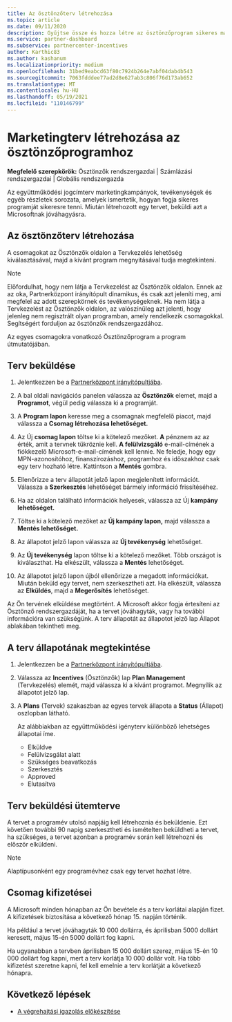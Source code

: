 ```yaml
---
title: Az ösztönzőterv létrehozása
ms.topic: article
ms.date: 09/11/2020
description: Gyűjtse össze és hozza létre az ösztönzőprogram sikeres marketingtervének létrehozásához szükséges információkat.
ms.service: partner-dashboard
ms.subservice: partnercenter-incentives
author: Karthic83
ms.author: kashanum
ms.localizationpriority: medium
ms.openlocfilehash: 31bed9eabcd63f80c7924b264e7abf04dab4b543
ms.sourcegitcommit: 7063fdddee77ad2d8e627ab3c806f76d173ab652
ms.translationtype: MT
ms.contentlocale: hu-HU
ms.lasthandoff: 05/19/2021
ms.locfileid: "110146799"
---
```

# <a name="generate-a-marketing-plan-for-your-incentives-program"></a>Marketingterv létrehozása az ösztönzőprogramhoz

**Megfelelő szerepkörök:** Ösztönzők rendszergazdai | Számlázási rendszergazdai | Globális rendszergazda

Az együttműködési jogcímterv marketingkampányok, tevékenységek és egyéb részletek sorozata, amelyek ismertetik, hogyan fogja sikeres programját sikeresre tenni. Miután létrehozott egy tervet, beküldi azt a Microsoftnak jóváhagyásra.

## <a name="create-your-incentives-plan"></a>Az ösztönzőterv létrehozása

A csomagokat az  Ösztönzők oldalon  a Tervkezelés lehetőség kiválasztásával, majd a kívánt program megnyitásával tudja megtekinteni.

>[!NOTE]
>Előfordulhat, hogy nem látja a Tervkezelést az Ösztönzők oldalon. Ennek az az oka, Partnerközpont irányítópult dinamikus, és csak azt jeleníti meg, ami megfelel az adott szerepkörnek és tevékenységeknek. Ha nem látja a Tervkezelést az Ösztönzők oldalon, az valószínűleg azt jelenti, hogy jelenleg nem regisztrált olyan programban, amely rendelkezik csomagokkal. Segítségért forduljon az ösztönzők rendszergazdához.

Az egyes csomagokra vonatkozó Ösztönzőprogram a program útmutatójában.

## <a name="how-to-submit-a-plan"></a>Terv beküldése

1. Jelentkezzen be a [Partnerközpont irányítópultjába](https://partner.microsoft.com/dashboard/).

2. A bal oldali navigációs panelen válassza az **Ösztönzők** elemet, majd a **Programot**, végül pedig válassza ki a programját. 

3. A **Program lapon** keresse meg a csomagnak megfelelő piacot, majd válassza a **Csomag létrehozása lehetőséget.** 

4. Az Új **csomag lapon** töltse ki a kötelező mezőket. **A** pénznem az az érték, amit a tervnek tükröznie kell. **A felülvizsgáló** e-mail-címének a fiókkezelő Microsoft-e-mail-címének kell lennie. Ne feledje, hogy egy MPN-azonosítóhoz, finanszírozáshoz, programhoz és időszakhoz csak egy terv hozható létre. Kattintson a **Mentés** gombra.

5. Ellenőrizze a terv állapotát jelző lapon megjelenített információt. Válassza a **Szerkesztés** lehetőséget bármely információ frissítéséhez.

6. Ha az oldalon található információk helyesek, válassza az Új **kampány lehetőséget.**

7. Töltse ki a kötelező mezőket az **Új kampány lapon,** majd válassza a **Mentés lehetőséget.**

8. Az állapotot jelző lapon válassza az **Új tevékenység** lehetőséget. 

9. Az **Új tevékenység** lapon töltse ki a kötelező mezőket. Több országot is kiválaszthat. Ha elkészült, válassza a **Mentés** lehetőséget. 

10. Az állapotot jelző lapon újból ellenőrizze a megadott információkat. Miután beküld egy tervet, nem szerkesztheti azt. Ha elkészült, válassza az **Elküldés**, majd a **Megerősítés** lehetőséget.

Az Ön tervének elküldése megtörtént. A Microsoft akkor fogja értesíteni az Ösztönző rendszergazdáját, ha a tervet jóváhagyták, vagy ha további információra van szükségünk. A terv állapotát az állapotot jelző lap Állapot ablakában tekintheti meg.

## <a name="view-the-status-of-your-plan"></a>A terv állapotának megtekintése

1. Jelentkezzen be a [Partnerközpont irányítópultjába](https://partner.microsoft.com/dashboard/).

2. Válassza az **Incentives** (Ösztönzők) lap **Plan Management** (Tervkezelés) elemét, majd válassza ki a kívánt programot. Megnyílik az állapotot jelző lap.

3. A **Plans** (Tervek) szakaszban az egyes tervek állapota a **Status** (Állapot) oszlopban látható.

   Az alábbiakban az együttműködési igényterv különböző lehetséges állapotai íme.

   - Elküldve
   - Felülvizsgálat alatt
   - Szükséges beavatkozás
   - Szerkesztés
   - Approved
   - Elutasítva

## <a name="plan-submission-timelines"></a>Terv beküldési ütemterve

A tervet a programév utolsó napjáig kell létrehoznia és beküldenie. Ezt követően további 90 napig szerkesztheti és ismételten beküldheti a tervet, ha szükséges, a tervet azonban a programév során kell létrehozni és először elküldeni.

>[!NOTE]
> Alaptípusonként egy programévhez csak egy tervet hozhat létre.

## <a name="plan-payments"></a>Csomag kifizetései

A Microsoft minden hónapban az Ön bevétele és a terv korlátai alapján fizet. A kifizetések biztosítása a következő hónap 15. napján történik.

Ha például a tervet jóváhagyták 10 000 dollárra, és áprilisban 5000 dollárt keresett, május 15-én 5000 dollárt fog kapni.

Ha ugyanabban a tervben áprilisban 15 000 dollárt szerez, május 15-én 10 000 dollárt fog kapni, mert a terv korlátja 10 000 dollár volt. Ha több kifizetést szeretne kapni, fel kell emelnie a terv korlátját a következő hónapra.

## <a name="next-steps"></a>Következő lépések

- [A végrehajtási igazolás előkészítése](incentives-prepare-your-proof-of-execution.md)
